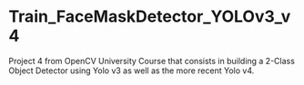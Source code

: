 # Train_FaceMaskDetector_YOLOv3_v4
Project 4 from OpenCV University Course that consists in building a 2-Class Object Detector using Yolo v3 as well as the more recent Yolo v4.
